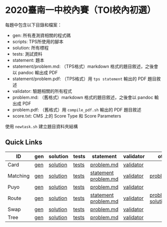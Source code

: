 # 2020臺南一中校內賽（TOI校內初選）

每題中包含以下目錄和檔案：
 - gen: 所有產測資相關的程式碼
 - scripts: TPS所使用的腳本
 - solution: 所有標程
 - tests: 測試資料
 - statement: 題本
 - statement/problem.md: （TPS格式）markdown 格式的題目敘述，之後會以 pandoc 輸出成 PDF
 - statement/problem.pdf: （TPS格式）用 `tps statement` 輸出的 PDF 題目敘述
 - validator: 驗題相關的所有程式
 - problem.md: （舊格式）markdown 格式的題目敘述，之後會以 pandoc 輸出成 PDF
 - problem.pdf: （舊格式）用 `compile_pdf.sh` 輸出的 PDF 題目敘述
 - score.txt: CMS 上的 Score Type 和 Score Parameters
 
使用 `newtask.sh` 建立題目資料夾結構

## Quick Links

| ID | gen | solution | tests | statement | validator | others |
| --- | --- | --- | --- | --- | --- | --- |
| Card | [gen](Card/gen) | [solution](Card/solution) | [tests](Card/tests) | [problem.md](Card/problem.md) | [validator](Card/validator) | |
| Matching | [gen](Matching/gen) | [solution](Matching/solution) | [tests](Matching/tests) | [statement](Matching/statement) [problem.md](Matching/statement/problem.md) | [validator](Matching/validator) | [problem.json](Matching/problem.json) |
| Puyo | [gen](Puyo/gen) | [solution](Puyo/solution) | [tests](Puyo/tests) | [problem.md](Puyo/problem.md) | [validator](Puyo/validator) | |
| Route | [gen](Route/gen) | [solution](Route/solution) | [tests](Route/tests) | [statement](Route/statement) [problem.md](Route/statement/problem.md) | [validator](Route/validator) | [problem.json](Route/problem.json) [solutions.json](Route/solutions.json) |
| Swap | [gen](Swap/gen) | [solution](Swap/solution) | [tests](Swap/tests) | [problem.md](Swap/problem.md) | [validator](Swap/validator) | |
| Tree | [gen](Tree/gen) | [solution](Tree/solution) | [tests](Tree/tests) | [problem.md](Tree/problem.md) | [validator](Tree/validator) | |
